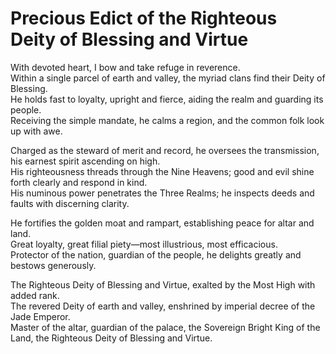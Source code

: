 # Precious Edict of the Righteous Deity of Blessing and Virtue

With devoted heart, I bow and take refuge in reverence.  
Within a single parcel of earth and valley, the myriad clans find their Deity of Blessing.  
He holds fast to loyalty, upright and fierce, aiding the realm and guarding its people.  
Receiving the simple mandate, he calms a region, and the common folk look up with awe.  

Charged as the steward of merit and record, he oversees the transmission, his earnest spirit ascending on high.  
His righteousness threads through the Nine Heavens; good and evil shine forth clearly and respond in kind.  
His numinous power penetrates the Three Realms; he inspects deeds and faults with discerning clarity.  

He fortifies the golden moat and rampart, establishing peace for altar and land.  
Great loyalty, great filial piety—most illustrious, most efficacious.  
Protector of the nation, guardian of the people, he delights greatly and bestows generously.  

The Righteous Deity of Blessing and Virtue, exalted by the Most High with added rank.  
The revered Deity of earth and valley, enshrined by imperial decree of the Jade Emperor.  
Master of the altar, guardian of the palace, the Sovereign Bright King of the Land, the Righteous Deity of Blessing and Virtue.
